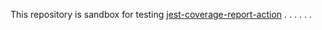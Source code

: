 This repository is sandbox for testing [jest-coverage-report-action](https://github.com/ArtiomTr/jest-coverage-report-action)
.
.
.
.
.
.

